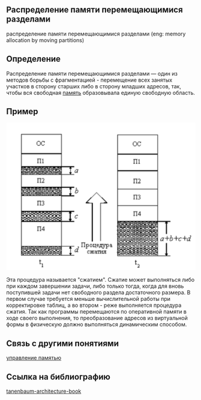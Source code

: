 ##  Распределение памяти перемещающимися разделами
распределение памяти перемещающимися разделами (eng: memory allocation by moving partitions) 

## Определение
Распределение памяти перемещающимися разделами — один из методов борьбы с фрагментацией - перемещение всех занятых участков в сторону старших либо в сторону младших адресов, так, чтобы вся свободная [память](https://github.com/vernikkkkkkkkkkkkkkkkkkk/concept_new/blob/main/concept/memory.md) образовывала единую свободную область.

## Пример
![memory allocation by moving partitions](https://github.com/vernikkkkkkkkkkkkkkkkkkk/concept_new/blob/main/images/memory%20allocation%20by%20moving%20partitions.png)

Эта
процедура называется "сжатием". Сжатие может выполняться либо
при каждом завершении задачи, либо только тогда, когда для вновь
поступившей задачи нет свободного раздела достаточного размера.
В первом случае требуется меньше вычислительной работы при
корректировке таблиц, а во втором - реже выполняется процедура
сжатия. Так как программы перемещаются по оперативной памяти
в ходе своего выполнения, то преобразование адресов из
виртуальной формы в физическую должно выполняться
динамическим способом.
## Связь с другими понятиями
[управление памятью](https://github.com/vernikkkkkkkkkkkkkkkkkkk/concept_new/blob/main/concept/memory%20management.md)
## Cсылка на библиографию
[tanenbaum-architecture-book](https://github.com/vernikkkkkkkkkkkkkkkkkkk/concept_new/blob/main/bibliography/tanenbaum-architecture-book.md)
